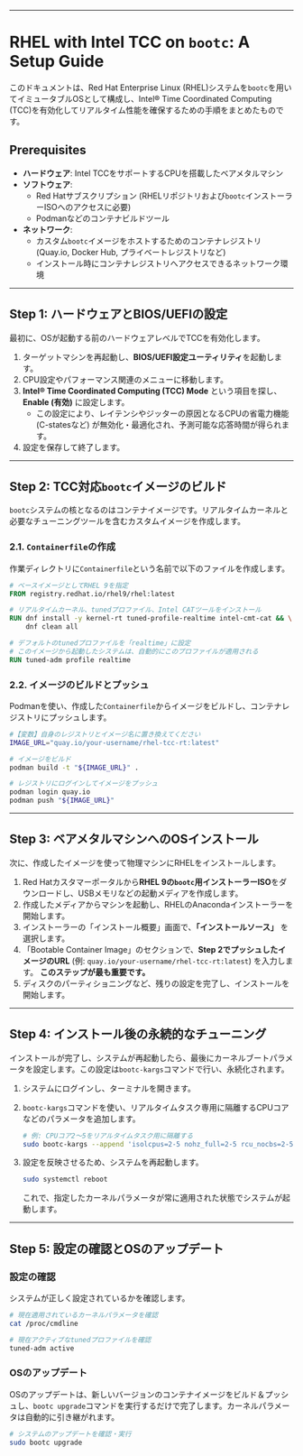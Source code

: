-----

# RHEL with Intel TCC on `bootc`: A Setup Guide

このドキュメントは、Red Hat Enterprise Linux (RHEL)システムを`bootc`を用いてイミュータブルOSとして構成し、Intel® Time Coordinated Computing (TCC)を有効化してリアルタイム性能を確保するための手順をまとめたものです。

## Prerequisites

  - **ハードウェア**: Intel TCCをサポートするCPUを搭載したベアメタルマシン
  - **ソフトウェア**:
      - Red Hatサブスクリプション (RHELリポジトリおよび`bootc`インストーラーISOへのアクセスに必要)
      - Podmanなどのコンテナビルドツール
  - **ネットワーク**:
      - カスタム`bootc`イメージをホストするためのコンテナレジストリ (Quay.io, Docker Hub, プライベートレジストリなど)
      - インストール時にコンテナレジストリへアクセスできるネットワーク環境

-----

## Step 1: ハードウェアとBIOS/UEFIの設定

最初に、OSが起動する前のハードウェアレベルでTCCを有効化します。

1.  ターゲットマシンを再起動し、**BIOS/UEFI設定ユーティリティ**を起動します。
2.  CPU設定やパフォーマンス関連のメニューに移動します。
3.  **Intel® Time Coordinated Computing (TCC) Mode** という項目を探し、**Enable (有効)** に設定します。
      - この設定により、レイテンシやジッターの原因となるCPUの省電力機能 (C-statesなど) が無効化・最適化され、予測可能な応答時間が得られます。
4.  設定を保存して終了します。

-----

## Step 2: TCC対応`bootc`イメージのビルド

`bootc`システムの核となるのはコンテナイメージです。リアルタイムカーネルと必要なチューニングツールを含むカスタムイメージを作成します。

### 2.1. `Containerfile`の作成

作業ディレクトリに`Containerfile`という名前で以下のファイルを作成します。

```dockerfile
# ベースイメージとしてRHEL 9を指定
FROM registry.redhat.io/rhel9/rhel:latest

# リアルタイムカーネル、tunedプロファイル、Intel CATツールをインストール
RUN dnf install -y kernel-rt tuned-profile-realtime intel-cmt-cat && \
    dnf clean all

# デフォルトのtunedプロファイルを「realtime」に設定
# このイメージから起動したシステムは、自動的にこのプロファイルが適用される
RUN tuned-adm profile realtime
```

### 2.2. イメージのビルドとプッシュ

Podmanを使い、作成した`Containerfile`からイメージをビルドし、コンテナレジストリにプッシュします。

```bash
#【変数】自身のレジストリとイメージ名に置き換えてください
IMAGE_URL="quay.io/your-username/rhel-tcc-rt:latest"

# イメージをビルド
podman build -t "${IMAGE_URL}" .

# レジストリにログインしてイメージをプッシュ
podman login quay.io
podman push "${IMAGE_URL}"
```

-----

## Step 3: ベアメタルマシンへのOSインストール

次に、作成したイメージを使って物理マシンにRHELをインストールします。

1.  Red Hatカスタマーポータルから**RHEL 9の`bootc`用インストーラーISO**をダウンロードし、USBメモリなどの起動メディアを作成します。
2.  作成したメディアからマシンを起動し、RHELのAnacondaインストーラーを開始します。
3.  インストーラーの「インストール概要」画面で、**「インストールソース」** を選択します。
4.  「Bootable Container Image」のセクションで、**Step 2でプッシュしたイメージのURL** (例: `quay.io/your-username/rhel-tcc-rt:latest`) を入力します。 **このステップが最も重要です。**
5.  ディスクのパーティショニングなど、残りの設定を完了し、インストールを開始します。

-----

## Step 4: インストール後の永続的なチューニング

インストールが完了し、システムが再起動したら、最後にカーネルブートパラメータを設定します。この設定は`bootc-kargs`コマンドで行い、永続化されます。

1.  システムにログインし、ターミナルを開きます。

2.  `bootc-kargs`コマンドを使い、リアルタイムタスク専用に隔離するCPUコアなどのパラメータを追加します。

    ```bash
    # 例: CPUコア2〜5をリアルタイムタスク用に隔離する
    sudo bootc-kargs --append 'isolcpus=2-5 nohz_full=2-5 rcu_nocbs=2-5'
    ```

3.  設定を反映させるため、システムを再起動します。

    ```bash
    sudo systemctl reboot
    ```

    これで、指定したカーネルパラメータが常に適用された状態でシステムが起動します。

-----

## Step 5: 設定の確認とOSのアップデート

### 設定の確認

システムが正しく設定されているかを確認します。

```bash
# 現在適用されているカーネルパラメータを確認
cat /proc/cmdline

# 現在アクティブなtunedプロファイルを確認
tuned-adm active
```

### OSのアップデート

OSのアップデートは、新しいバージョンのコンテナイメージをビルド＆プッシュし、`bootc upgrade`コマンドを実行するだけで完了します。カーネルパラメータは自動的に引き継がれます。

```bash
# システムのアップデートを確認・実行
sudo bootc upgrade
```
